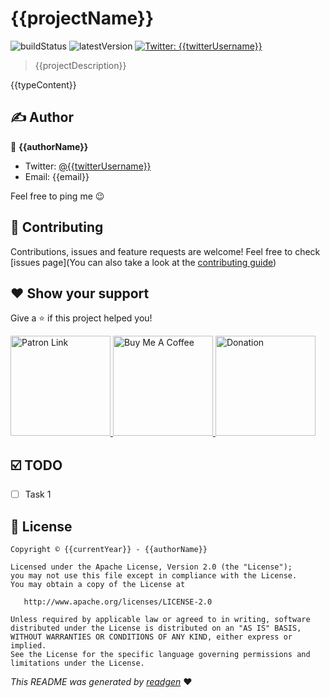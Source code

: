 # {{projectName}}

![buildStatus](https://img.shields.io/github/workflow/status/{{githubUsername}}/{{projectName}}/Java%20CI%20with%20Gradle?style=plastic)
![latestVersion](https://img.shields.io/github/v/release/{{githubUsername}}/{{projectName}})
<a href="https://twitter.com/{{twitterUsername}}" target="_blank">
    <img alt="Twitter: {{twitterUsername}}" src="https://img.shields.io/twitter/follow/{{twitterUsername}}.svg?style=social" />
</a>

> {{projectDescription}}

{{typeContent}}

## ✍️ Author 
👤 **{{authorName}}**
* Twitter: <a href="https://twitter.com/{{twitterUsername}}" target="_blank">@{{twitterUsername}}</a>
* Email: {{email}}

Feel free to ping me 😉

## 🤝 Contributing

Contributions, issues and feature requests are welcome!
Feel free to check [issues page](You can also take a look at the [contributing guide](CONTRIBUTING.md))

## ❤ Show your support

Give a ⭐️ if this project helped you!

<a href="https://www.patreon.com/{{patronUsername}}">
  <img alt="Patron Link" src="https://c5.patreon.com/external/logo/become_a_patron_button@2x.png" width="160"/>
</a>

<a href="https://www.buymeacoffee.com/{{buyMeCoffeeUsername}}" target="_blank">
    <img src="https://cdn.buymeacoffee.com/buttons/v2/default-yellow.png" alt="Buy Me A Coffee" width="160">
</a>

<a href="https://www.paypal.me/{{paypalUsername}}" target="_blank">
    <img src="https://www.paypalobjects.com/en_US/i/btn/btn_donateCC_LG.gif" alt="Donation" width="160">
</a>


## ☑️ TODO

- [ ] Task 1

## 📝 License

```
Copyright © {{currentYear}} - {{authorName}}

Licensed under the Apache License, Version 2.0 (the "License");
you may not use this file except in compliance with the License.
You may obtain a copy of the License at

   http://www.apache.org/licenses/LICENSE-2.0

Unless required by applicable law or agreed to in writing, software
distributed under the License is distributed on an "AS IS" BASIS,
WITHOUT WARRANTIES OR CONDITIONS OF ANY KIND, either express or implied.
See the License for the specific language governing permissions and
limitations under the License.
```

_This README was generated by [readgen](https://github.com/theapache64/readgen)_ ❤